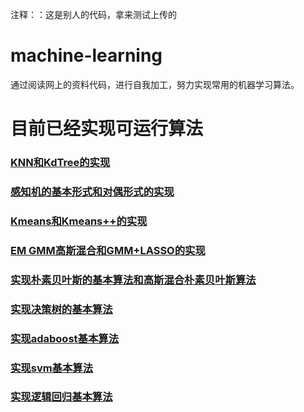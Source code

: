 注释：：这是别人的代码，拿来测试上传的

# machine-learning
通过阅读网上的资料代码，进行自我加工，努力实现常用的机器学习算法。

# 目前已经实现可运行算法
### [KNN和KdTree的实现](https://github.com/SmallVagetable/machine_learning_python/tree/master/knn)
### [感知机的基本形式和对偶形式的实现](https://github.com/SmallVagetable/machine_learning_python/tree/master/perceptron)
### [Kmeans和Kmeans++的实现](https://github.com/SmallVagetable/machine_learning_python/tree/master/kmeans)
### [EM GMM高斯混合和GMM+LASSO的实现](https://github.com/SmallVagetable/machine_learning_python/tree/master/em)
### [实现朴素贝叶斯的基本算法和高斯混合朴素贝叶斯算法](https://github.com/SmallVagetable/machine_learning_python/tree/master/naive_bayes)
### [实现决策树的基本算法](https://github.com/SmallVagetable/machine_learning_python/tree/master/decision_tree)
### [实现adaboost基本算法](https://github.com/SmallVagetable/machine_learning_python/tree/master/adaboost)
### [实现svm基本算法](https://github.com/SmallVagetable/machine_learning_python/tree/master/support_vector_machine)
### [实现逻辑回归基本算法](https://github.com/SmallVagetable/machine_learning_python/tree/master/logistic_regression)

